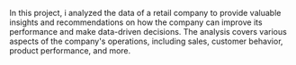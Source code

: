 In this project, i analyzed the data of a retail company to provide valuable insights and recommendations on how the company can improve its performance and make data-driven decisions. The analysis covers various aspects of the company's operations, including sales, customer behavior, product performance, and more.
